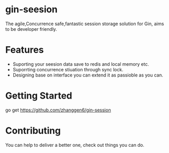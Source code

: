 # gin-seesion
The agile,Concurrence safe,fantastic session storage solution for Gin, aims to be developer friendly.

# Features
+ Suporting your seesion data save to redis and local memory etc.
+ Suporrting  concurrence stiuation through sync lock.
+ Designing base on interface you can extend it as passioble as you can. 

# Getting Started
go get https://github.com/zhanggen6/gin-session

# Contributing
You can help to deliver a better one, check out things you can do.

